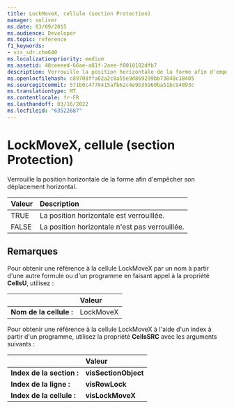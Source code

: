 ```yaml
---
title: LockMoveX, cellule (section Protection)
manager: soliver
ms.date: 03/09/2015
ms.audience: Developer
ms.topic: reference
f1_keywords:
- vis_sdr.chm640
ms.localizationpriority: medium
ms.assetid: 48ceeeed-66ae-a81f-2aee-f0010102dfb7
description: Verrouille la position horizontale de la forme afin d'empêcher son déplacement horizontal.
ms.openlocfilehash: c89708ffa02a2c0a55e9d869299bb73848c18405
ms.sourcegitcommit: 571b0c4770415afb62c4e9b35960ba51bc94893c
ms.translationtype: MT
ms.contentlocale: fr-FR
ms.lasthandoff: 03/16/2022
ms.locfileid: "63522687"
---
```

# <a name="lockmovex-cell-protection-section"></a>LockMoveX, cellule (section Protection)

Verrouille la position horizontale de la forme afin d'empêcher son déplacement horizontal.
  
|**Valeur**|**Description**|
|:-----|:-----|
| TRUE  <br/> | La position horizontale est verrouillée. |
| FALSE  <br/> | La position horizontale n'est pas verrouillée. |
   
## <a name="remarks"></a>Remarques

Pour obtenir une référence à la cellule LockMoveX par un nom à partir d'une autre formule ou d'un programme en faisant appel à la propriété **CellsU**, utilisez : 
  
||Valeur |
|:-----|:-----|
| **Nom de la cellule :**  <br/> | LockMoveX  <br/> |
   
Pour obtenir une référence à la cellule LockMoveX à l'aide d'un index à partir d'un programme, utilisez la propriété **CellsSRC** avec les arguments suivants : 
  
||Valeur |
|:-----|:-----|
| **Index de la section :**  <br/> |**visSectionObject** <br/> |
| **Index de la ligne :**  <br/> |**visRowLock** <br/> |
| **Index de la cellule :**  <br/> |**visLockMoveX** <br/> |
   

